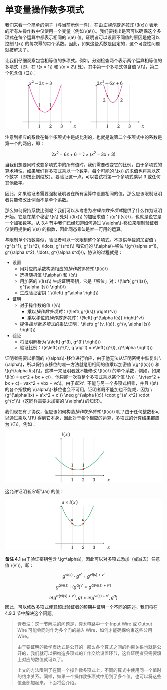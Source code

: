 # 单变量操作数多项式

我们来看一个简单的例子（与当前示例一样），在由*左操作数多项式* \\(l(x)\\) 表示的所有左操作数中仅使用一个变量（例如 \\(a\\)）。我们要找出是否可以确保这个多项式在每个运算中都表示相同的 \\(a\\) 值。证明者可以设置不同值的原因是他可以控制 \\(x\\) 的每次幂的每个系数。因此，如果这些系数是固定的，这个可变性问题就被解决了。

让我们仔细观察包含相等值的多项式。例如，分别检查两个表示两个运算相等值的多项式（即，在 \\(x = 1\\) 和 \\(x = 2\\) 处），其中第一个多项式包含值 \\(1\\)，第二个包含值 \\(2\\)：

![img](img/4-20.png)

注意到相应的系数在每个多项式中是成比例的，也就是说第二个多项式中的系数是第一个的两倍，即：

$$2x^2 - 6x + 6 = 2 \times (x^2 - 3x + 3)$$

当我们想要同时改变多项式中的所有值时，我们需要改变它的比例，由于多项式的算术特性，如果我们将多项式乘以一个数字，每个可能的 \\(x\\) 的求值也将乘以这个数字（即按比例缩放）。要验证这一点，可以尝试将第一个多项式乘以 3 或任何其他数字。

因此，如果验证者需要强制证明者在所有运算中设置相同的值，那么应该限制证明者只能修改比例而不是单个系数。

那么如何保持系数比例呢？我们可以从考虑为*左操作数多项式*提供了什么作为证明开始。它是在某个秘密 \\(s\\) 处对 \\(l(x)\\) 的加密求值：\\(g^{l(s)}\\)，也就是说它是一个加密数字。从 3.4 节中我们已经知道如何通过 \\(\alpha\\)-移位来限制验证者仅使用提供的 \\(s\\) 的指数，因此同态乘法是唯一可用的运算。

与限制单个指数类似，验证者可以一次限制整个多项式。不提供单独的加密值 \\(g^{s^1}, g^{s^2}, \ldots, g^{s^d}\\) 和它们的 \\(\alpha\\)-移位 \\(g^{\alpha s^1}, g^{\alpha s^2}, \ldots, g^{\alpha s^d}\\)，协议的过程就是：

* 设置
  * 用对应的系数构造相应的*操作数多项式* \\(l(x)\\)
  * 选择随机值 \\(\alpha\\) 和 \\(s\\)
  * 用加密的 \\(l(s)\\) 生成证明密钥，它是「移位」对：\\(\left( g^{l(s)}, g^{\alpha l(s)} \right)\\)
  * 生成验证密钥：\\(\left( g^\alpha \right)\\)
* 证明
  * 对于操作数的值 \\(v\\)
    * 乘以*操作数多项式*：\\(\left( g^{l(s)} \right)^v\\)
    * 乘以移位的*操作数多项式*：\\(\left( g^{\alpha l(s)} \right)^v\\)
  * 提供*操作数多项式*的乘法证明：\\(\left( g^{v\, l(s)}, g^{v\, \alpha l(s)} \right)\\)
* 验证
  * 将证明解析为 \\(\left( g^{l}, g^{l'} \right)\\)
  * 验证比例：\\(e\left( g^{l'}, g \right) = e\left( g^{l}, g^\alpha \right)\\)

证明者需要以相同的 \\(\alpha\\)-移位进行响应，由于他无法从证明密钥中恢复出 \\(\alpha\\)，所以保持该移位的唯一方法就是用相同的值乘以加密值 \\(g^{l(s)}\\) 和 \\(g^{\alpha l(s)}\\)。这样一来证明者就不能修改 \\(l(x)\\) 的单个系数，例如，如果 \\(l(x) = ax^2 + bx + c\\)，他只能一次将整个多项式乘以某个值 \\(v\\)：\\(v(ax^2 + bx + c)= vax^2 + vbx + vc\\)。由于*配对*，不能与另一个多项式相乘，并且 \\(s\\) 的各个指数的 \\(\alpha\\)-移位也会不可用。证明者既不能加也不能减，因为 \\(g^{\alpha(l(x) + a'x^2 + c')} \neq g^{\alpha l(x)} \cdot g^{a' x^2} \cdot g^{c'}\\)（这同样需要未加密的 \\(\alpha\\) 的知识）。

我们现在有了协议，但应该如何构造*操作数多项式* \\(l(x)\\) 呢？由于任何整数都可以通过乘以 \\(1\\) 得到它本身，因此对于每个相应的运算，多项式的计算结果都应为 \\(1\\)，例如：

![img](img/4-21.png)

这允许证明者*分配* \\(a\\) 的值：

![img](img/4-22.png)

**备注 4.1** 由于验证密钥包含 \\(g^\alpha\\)，因此可以对多项式添加（或减去）任意值 \\(v'\\)，即：

$$g^{v l(s)} \cdot g^{v'} = g^{v l(s) + v'}$$

$$g^{\alpha v l(s)} \cdot \left(g^{\alpha}\right)^{v'} = g^{\alpha (v l(s) + v')}$$

$$e\left( g^{\alpha (v l(s) + v')}, g \right) = e\left( g^{v l(s) + v'}, g^\alpha \right)$$

因此，可以修改多项式使其超出验证者的预期并证明一个不同的陈述。我们将在 4.9.3 节中解决这个问题。

> 译者注：这一节解决的问题是，算术电路中一个 Input Wire 或 Output Wire 可能会同时作为多个门的输入 Wire，如何才能确保约束这些公用 Wire。
>
> 由于要证明的数学表达式是公开的，那么各个算式之间的约束关系也就是公开的，我们就可以把构造多项式的工作交给设置环节，这样证明者只需要填上对应的数值就可以了。
>
> 上文的方法限制了在同一个操作数多项式上，不同的算式中使用同一个值时的约束关系。同样，如果一个操作数多项式中用到了多个值，也可以将这些值全部加起来，下面将会介绍。

